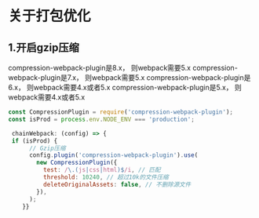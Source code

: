 # 关于打包优化
## 1.开启gzip压缩
compression-webpack-plugin是8.x，  则webpack需要5.x
compression-webpack-plugin是7.x，  则webpack需要5.x
compression-webpack-plugin是6.x，  则webpack需要4.x或者5.x
compression-webpack-plugin是5.x，  则webpack需要4.x或者5.x

```javascript {.line-numbers}
const CompressionPlugin = require('compression-webpack-plugin');
const isProd = process.env.NODE_ENV === 'production';

 chainWebpack: (config) => {
 if (isProd) {
      // Gzip压缩
      config.plugin('compression-webpack-plugin').use(
        new CompressionPlugin({
          test: /\.(js|css|html)$/i, // 匹配
          threshold: 10240, // 超过10k的文件压缩
          deleteOriginalAssets: false, // 不删除源文件
        }),
      );
    }}
```
